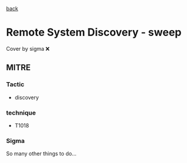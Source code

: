 [back](../index.md)
# Remote System Discovery - sweep
Cover by sigma :x: 

## MITRE
### Tactic
  - discovery

### technique
  - T1018

### Sigma

 So many other things to do...